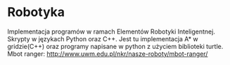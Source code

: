 # Robotyka
Implementacja programów w ramach Elementów Robotyki Inteligentnej.
Skrypty w językach Python oraz C++.
Jest tu implementacja A* w gridzie(C++) oraz programy napisane w python z użyciem biblioteki turtle. 
Mbot ranger: http://www.uwm.edu.pl/nkr/nasze-roboty/mbot-ranger/
